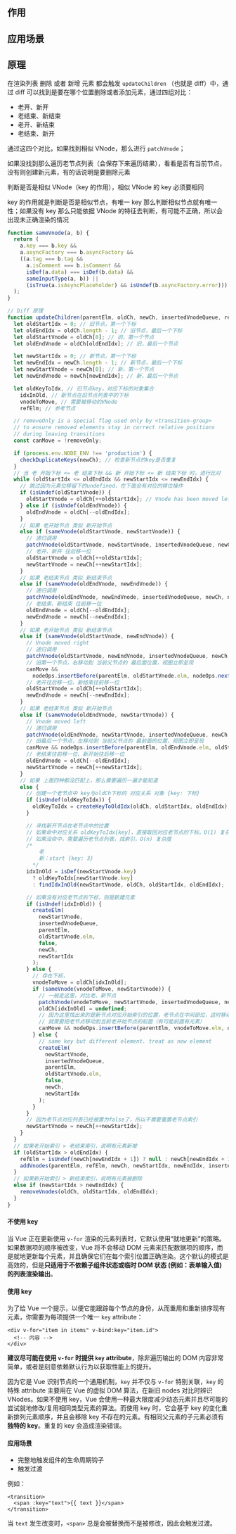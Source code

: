 ## 作用

## 应用场景

## 原理

在渲染列表 删除 或者 新增 元素 都会触发 `updateChildren` （也就是 diff）中，通过 diff 可以找到是要在哪个位置删除或者添加元素，通过四组对比：

- 老开、新开
- 老结束、新结束
- 老开、新结束
- 老结束、新开

通过这四个对比，如果找到相似 VNode，那么进行 `patchVnode`；

如果没找到那么遍历老节点列表（会保存下来遍历结果），看看是否有当前节点，没有则创建新元素，有的话说明是要删除元素

判断是否是相似 VNode（key 的作用），相似 VNode 的 key 必须要相同

key 的作用就是判断是否是相似节点，有唯一 key 那么判断相似节点就有唯一性；如果没有 key 那么只能依据 VNode 的特征去判断，有可能不正确，所以会出现未正确渲染的情况

```js
function sameVnode(a, b) {
  return (
    a.key === b.key &&
    a.asyncFactory === b.asyncFactory &&
    ((a.tag === b.tag &&
      a.isComment === b.isComment &&
      isDef(a.data) === isDef(b.data) &&
      sameInputType(a, b)) ||
      (isTrue(a.isAsyncPlaceholder) && isUndef(b.asyncFactory.error)))
  );
}
```

```js
// Diff 原理
function updateChildren(parentElm, oldCh, newCh, insertedVnodeQueue, removeOnly) {
  let oldStartIdx = 0; // 旧节点，第一个下标
  let oldEndIdx = oldCh.length - 1; // 旧节点，最后一个下标
  let oldStartVnode = oldCh[0]; // 旧，第一个节点
  let oldEndVnode = oldCh[oldEndIdx]; // 旧，最后一个节点

  let newStartIdx = 0; // 新节点，第一个下标
  let newEndIdx = newCh.length - 1; // 新节点，最后一个下标
  let newStartVnode = newCh[0]; // 新，第一个节点
  let newEndVnode = newCh[newEndIdx]; // 新，最后一个节点

  let oldKeyToIdx, // 旧节点key，对应下标的对象集合
    idxInOld, // 新节点在旧节点列表中的下标
    vnodeToMove, // 需要被移动的VNode
    refElm; // 参考节点

  // removeOnly is a special flag used only by <transition-group>
  // to ensure removed elements stay in correct relative positions
  // during leaving transitions
  const canMove = !removeOnly;

  if (process.env.NODE_ENV !== 'production') {
    checkDuplicateKeys(newCh); // 检查新节点的key是否重复
  }
  // 当 老 开始下标 <= 老 结束下标 && 新 开始下标 <= 新 结束下标 时，进行比对
  while (oldStartIdx <= oldEndIdx && newStartIdx <= newEndIdx) {
    // 跳过因为元素位移留下的undefined，在下面会有对应的移位操作
    if (isUndef(oldStartVnode)) {
      oldStartVnode = oldCh[++oldStartIdx]; // Vnode has been moved left
    } else if (isUndef(oldEndVnode)) {
      oldEndVnode = oldCh[--oldEndIdx];
    }
    // 如果 老开始节点 类似 新开始节点
    else if (sameVnode(oldStartVnode, newStartVnode)) {
      // 递归调用
      patchVnode(oldStartVnode, newStartVnode, insertedVnodeQueue, newCh, newStartIdx);
      // 老开、新开 往后移一位
      oldStartVnode = oldCh[++oldStartIdx];
      newStartVnode = newCh[++newStartIdx];
    }
    // 如果 老结束节点 类似 新结束节点
    else if (sameVnode(oldEndVnode, newEndVnode)) {
      // 递归调用
      patchVnode(oldEndVnode, newEndVnode, insertedVnodeQueue, newCh, newEndIdx);
      // 老结束、新结束 往前移一位
      oldEndVnode = oldCh[--oldEndIdx];
      newEndVnode = newCh[--newEndIdx];
    }
    // 如果 老开始节点 类似 新结束节点
    else if (sameVnode(oldStartVnode, newEndVnode)) {
      // Vnode moved right
      // 递归调用
      patchVnode(oldStartVnode, newEndVnode, insertedVnodeQueue, newCh, newEndIdx);
      // 旧第一个节点，右移动到 当前父节点的 最后面位置，视图立即呈现
      canMove &&
        nodeOps.insertBefore(parentElm, oldStartVnode.elm, nodeOps.nextSibling(oldEndVnode.elm));
      // 老开往后移一位、新结束往前移一位
      oldStartVnode = oldCh[++oldStartIdx];
      newEndVnode = newCh[--newEndIdx];
    }
    // 如果 老结束节点 类似 新开始节点
    else if (sameVnode(oldEndVnode, newStartVnode)) {
      // Vnode moved left
      // 递归调用
      patchVnode(oldEndVnode, newStartVnode, insertedVnodeQueue, newCh, newStartIdx);
      // 旧最后一个节点，左移动到 当前父节点的 最前面的位置，视图立即呈现
      canMove && nodeOps.insertBefore(parentElm, oldEndVnode.elm, oldStartVnode.elm);
      // 老结束往前移一位、新开始往后移一位
      oldEndVnode = oldCh[--oldEndIdx];
      newStartVnode = newCh[++newStartIdx];
    }
    // 如果 上面四种都没匹配上，那么需要遍历一遍才能知道
    else {
      // 创建一个老节点中 key与oldCh下标的 对应关系 对象 {key: 下标}
      if (isUndef(oldKeyToIdx)) {
        oldKeyToIdx = createKeyToOldIdx(oldCh, oldStartIdx, oldEndIdx);
      }

      // 寻找新开节点在老节点中的位置
      // 如果命中对应关系 oldKeyToIdx[key]，直接取回对应老节点的下标，O(1) 复杂度
      // 如果没命中，需要遍历老节点列表，找索引，O(n) 复杂度
      /* 
          老
          新：start {key: 3}
        */
      idxInOld = isDef(newStartVnode.key)
        ? oldKeyToIdx[newStartVnode.key]
        : findIdxInOld(newStartVnode, oldCh, oldStartIdx, oldEndIdx);

      // 如果没有对应老节点的下标，则是新建元素
      if (isUndef(idxInOld)) {
        createElm(
          newStartVnode,
          insertedVnodeQueue,
          parentElm,
          oldStartVnode.elm,
          false,
          newCh,
          newStartIdx
        );
      } else {
        // 存在下标，
        vnodeToMove = oldCh[idxInOld];
        if (sameVnode(vnodeToMove, newStartVnode)) {
          // 一般走这里，对比老、新节点
          patchVnode(vnodeToMove, newStartVnode, insertedVnodeQueue, newCh, newStartIdx);
          oldCh[idxInOld] = undefined;
          // 因为这里找出来的是新节点对应开始索引的位置，老节点在中间部位，这时移动节点
          // 就需要把老节点移动到当前老开始节点的前面（有可能前面有元素）
          canMove && nodeOps.insertBefore(parentElm, vnodeToMove.elm, oldStartVnode.elm);
        } else {
          // same key but different element. treat as new element
          createElm(
            newStartVnode,
            insertedVnodeQueue,
            parentElm,
            oldStartVnode.elm,
            false,
            newCh,
            newStartIdx
          );
        }
      }
      // 因为老节点对应列表已经被置为false了，所以不需要重置老节点索引
      newStartVnode = newCh[++newStartIdx];
    }
  }
  // 如果老开始索引 > 老结束索引，说明有元素新增
  if (oldStartIdx > oldEndIdx) {
    refElm = isUndef(newCh[newEndIdx + 1]) ? null : newCh[newEndIdx + 1].elm;
    addVnodes(parentElm, refElm, newCh, newStartIdx, newEndIdx, insertedVnodeQueue);
  }
  // 如果新开始索引 > 新结束索引，说明有元素被删除
  else if (newStartIdx > newEndIdx) {
    removeVnodes(oldCh, oldStartIdx, oldEndIdx);
  }
}
```

#### 不使用 key

当 Vue 正在更新使用 `v-for` 渲染的元素列表时，它默认使用“就地更新”的策略。如果数据项的顺序被改变，Vue 将不会移动 DOM 元素来匹配数据项的顺序，而是就地更新每个元素，并且确保它们在每个索引位置正确渲染。这个默认的模式是高效的，但是**只适用于不依赖子组件状态或临时 DOM 状态 (例如：表单输入值) 的列表渲染输出**。

#### 使用 key

为了给 Vue 一个提示，以便它能跟踪每个节点的身份，从而重用和重新排序现有元素，你需要为每项提供一个唯一 `key` attribute：

```vue
<div v-for="item in items" v-bind:key="item.id">
  <!-- 内容 -->
</div>
```

**建议尽可能在使用 `v-for` 时提供 `key` attribute**，除非遍历输出的 DOM 内容非常简单，或者是刻意依赖默认行为以获取性能上的提升。

因为它是 Vue 识别节点的一个通用机制，`key` 并不仅与 `v-for` 特别关联，`key` 的特殊 attribute 主要用在 Vue 的虚拟 DOM 算法，在新旧 nodes 对比时辨识 VNodes。如果不使用 key，Vue 会使用一种最大限度减少动态元素并且尽可能的尝试就地修改/复用相同类型元素的算法。而使用 key 时，它会基于 key 的变化重新排列元素顺序，并且会移除 key 不存在的元素。有相同父元素的子元素必须有**独特的 key**。重复的 key 会造成渲染错误。

#### 应用场景

- 完整地触发组件的生命周期钩子
- 触发过渡

例如：

```
<transition>
  <span :key="text">{{ text }}</span>
</transition>
```

当 `text` 发生改变时，`<span>` 总是会被替换而不是被修改，因此会触发过渡。
